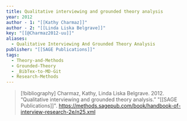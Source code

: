 ```yaml
---
title: Qualitative interviewing and grounded theory analysis
year: 2012
author - 1: "[[Kathy Charmaz]]"
author - 2: "[[Linda Liska Belgrave]]"
key: "[[@Charmaz2012-uu]]"
aliases:
  - Qualitative Interviewing And Grounded Theory Analysis
publisher: "[[SAGE Publications]]"
tags:
  - Theory-and-Methods
  - Grounded-Theory
  - _BibTex-to-MD-Git
  - Research-Methods
---
```


> [!bibliography]
> Charmaz, Kathy, Linda Liska Belgrave. 2012. “Qualitative interviewing and grounded theory analysis.” "[[SAGE Publications]]". https://methods.sagepub.com/book/handbook-of-interview-research-2e/n25.xml
